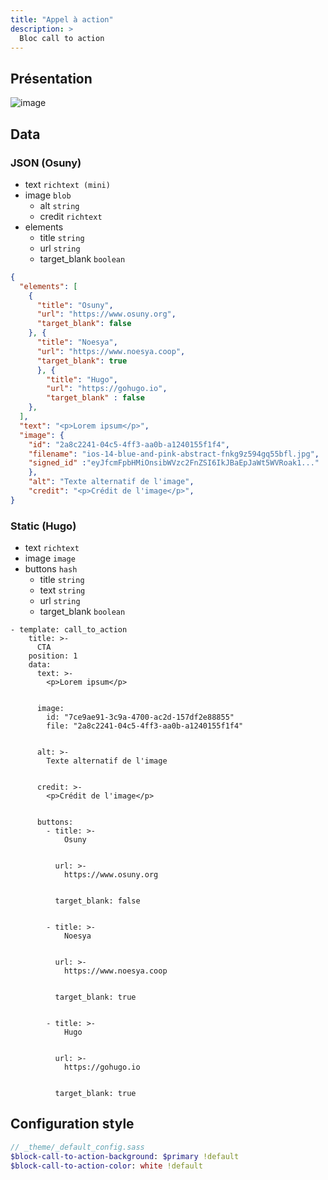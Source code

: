 ```yaml
---
title: "Appel à action"
description: >
  Bloc call to action
---
```


## Présentation

![image](https://user-images.githubusercontent.com/7761386/170986725-a100f286-1f00-4ad0-9f7e-01bc2a47a48c.jpg)

## Data

### JSON (Osuny)

* text ```richtext (mini)```
* image ```blob```
  * alt ```string```
  * credit ```richtext```
* elements
  * title ```string```
  * url ```string```
  * target_blank ```boolean```

```json
{
  "elements": [
    {
      "title": "Osuny", 
      "url": "https://www.osuny.org", 
      "target_blank": false
    }, {
      "title": "Noesya", 
      "url": "https://www.noesya.coop", 
      "target_blank": true
      }, {
        "title": "Hugo", 
        "url": "https://gohugo.io", 
        "target_blank" : false
    },
  ], 
  "text": "<p>Lorem ipsum</p>", 
  "image": {
    "id": "2a8c2241-04c5-4ff3-aa0b-a1240155f1f4", 
    "filename": "ios-14-blue-and-pink-abstract-fnkg9z594gq55bfl.jpg", 
    "signed_id" :"eyJfcmFpbHMiOnsibWVzc2FnZSI6IkJBaEpJaWt5WVRoak1..."
    }, 
    "alt": "Texte alternatif de l'image", 
    "credit": "<p>Crédit de l'image</p>",
}
```

### Static (Hugo)

* text ```richtext```
* image ```image```
* buttons ```hash```
  * title ```string```
  * text ```string```
  * url ```string```
  * target_blank ```boolean```

```
- template: call_to_action
    title: >-
      CTA
    position: 1
    data:
      text: >-
        <p>Lorem ipsum</p>


      image:
        id: "7ce9ae91-3c9a-4700-ac2d-157df2e88855"
        file: "2a8c2241-04c5-4ff3-aa0b-a1240155f1f4"


      alt: >-
        Texte alternatif de l'image


      credit: >-
        <p>Crédit de l'image</p>


      buttons:
        - title: >-
            Osuny


          url: >-
            https://www.osuny.org


          target_blank: false


        - title: >-
            Noesya


          url: >-
            https://www.noesya.coop


          target_blank: true


        - title: >-
            Hugo


          url: >-
            https://gohugo.io


          target_blank: true
```

## Configuration style

```sass
// _theme/_default_config.sass
$block-call-to-action-background: $primary !default
$block-call-to-action-color: white !default
```
